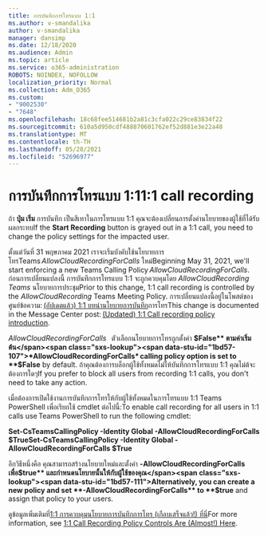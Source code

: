 ```yaml
---
title: การบันทึกการโทรแบบ 1:1
ms.author: v-smandalika
author: v-smandalika
manager: dansimp
ms.date: 12/18/2020
ms.audience: Admin
ms.topic: article
ms.service: o365-administration
ROBOTS: NOINDEX, NOFOLLOW
localization_priority: Normal
ms.collection: Adm_O365
ms.custom:
- "9002530"
- "7648"
ms.openlocfilehash: 18c68fee514681b2a81c3cfa022c29ce83834f22
ms.sourcegitcommit: 610a5d950cdf488870601762ef52d881e3e22a48
ms.translationtype: MT
ms.contentlocale: th-TH
ms.lasthandoff: 05/28/2021
ms.locfileid: "52696977"
---
```

# <a name="11-call-recording"></a><span data-ttu-id="1bd57-102">การบันทึกการโทรแบบ 1:1</span><span class="sxs-lookup"><span data-stu-id="1bd57-102">1:1 call recording</span></span>

<span data-ttu-id="1bd57-103">ถ้า **ปุ่ม เริ่ม** การบันทึก เป็นสีเทาในการโทรแบบ 1:1 คุณจะต้องเปลี่ยนการตั้งค่านโยบายของผู้ใช้ที่ได้รับผลกระทบ</span><span class="sxs-lookup"><span data-stu-id="1bd57-103">If the **Start Recording** button is grayed out in a 1:1 call, you need to change the policy settings for the impacted user.</span></span>   

<span data-ttu-id="1bd57-104">ตั้งแต่วันที่ 31 พฤษภาคม 2021 เราจะเริ่มบังคับใช้นโยบายการโทรTeams *AllowCloudRecordingForCalls* ใหม่</span><span class="sxs-lookup"><span data-stu-id="1bd57-104">Beginning May 31, 2021, we'll start enforcing a new Teams Calling Policy *AllowCloudRecordingForCalls*.</span></span> <span data-ttu-id="1bd57-105">ก่อนการเปลี่ยนแปลงนี้ การบันทึกการโทรแบบ 1:1 จะถูกควบคุมโดย *AllowCloudRecording Teams* นโยบายการประชุม</span><span class="sxs-lookup"><span data-stu-id="1bd57-105">Prior to this change, 1:1 call recording is controlled by the *AllowCloudRecording* Teams Meeting Policy.</span></span> <span data-ttu-id="1bd57-106">การเปลี่ยนแปลงนี้อยู่ในโพสต์ของศูนย์ข้อความ: [(อัปเดตแล้ว) 1:1 บทนํานโยบายการบันทึก](https://portal.microsoft.com/Adminportal/Home?ref=MessageCenter/:/messages/MC238796)การโทร</span><span class="sxs-lookup"><span data-stu-id="1bd57-106">This change is documented in the Message Center post: [(Updated) 1:1 Call recording policy introduction](https://portal.microsoft.com/Adminportal/Home?ref=MessageCenter/:/messages/MC238796).</span></span>  

<span data-ttu-id="1bd57-107">*AllowCloudRecordingForCalls*   ตัวเลือกนโยบายการโทรถูกตั้งค่า **$False** ตามค่าเริ่มต้น</span><span class="sxs-lookup"><span data-stu-id="1bd57-107">*AllowCloudRecordingForCalls* calling policy option is set to **$False** by default.</span></span> <span data-ttu-id="1bd57-108">ถ้าคุณต้องการบล็อกผู้ใช้ทั้งหมดไม่ให้บันทึกการโทรแบบ 1:1 คุณไม่ต้จะต้องการใดๆ</span><span class="sxs-lookup"><span data-stu-id="1bd57-108">If you prefer to block all users from recording 1:1 calls, you don't need to take any action.</span></span>  

<span data-ttu-id="1bd57-109">เมื่อต้องการเปิดใช้งานการบันทึกการโทรให้กับผู้ใช้ทั้งหมดในการโทรแบบ 1:1 Teams PowerShell เพื่อเรียกใช้ cmdlet ต่อไปนี้:</span><span class="sxs-lookup"><span data-stu-id="1bd57-109">To enable call recording for all users in 1:1 calls use Teams PowerShell to run the following cmdlet:</span></span> 

<span data-ttu-id="1bd57-110">**Set-CsTeamsCallingPolicy -Identity Global -AllowCloudRecordingForCalls $True**</span><span class="sxs-lookup"><span data-stu-id="1bd57-110">**Set-CsTeamsCallingPolicy -Identity Global -AllowCloudRecordingForCalls $True**</span></span> 

<span data-ttu-id="1bd57-111">อีกวิธีหนึ่งคือ คุณสามารถสร้างนโยบายใหม่และตั้งค่า **-AllowCloudRecordingForCalls** **เพื่อ$true** และกําหนดนโยบายนั้นให้กับผู้ใช้ของคุณ</span><span class="sxs-lookup"><span data-stu-id="1bd57-111">Alternatively, you can create a new policy and set **-AllowCloudRecordingForCalls** to **$true** and assign that policy to your users.</span></span> 

<span data-ttu-id="1bd57-112">ดูข้อมูลเพิ่มเติมที่[1:1 การควบคุมนโยบายการบันทึกการโทร (เกือบเสร็จแล้ว!) ที่นี่](https://techcommunity.microsoft.com/t5/microsoft-teams-support/1-1-call-recording-policy-controls-are-almost-here/ba-p/2217668)</span><span class="sxs-lookup"><span data-stu-id="1bd57-112">For more information, see [1:1 Call Recording Policy Controls Are (Almost!) Here](https://techcommunity.microsoft.com/t5/microsoft-teams-support/1-1-call-recording-policy-controls-are-almost-here/ba-p/2217668).</span></span>
